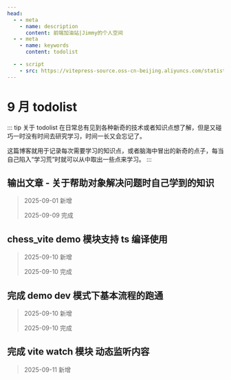 ```yaml
---
head:
  - - meta
    - name: description
      content: 前端加油站|Jimmy的个人空间
  - - meta
    - name: keywords
      content: todolist

  - - script
    - src: https://vitepress-source.oss-cn-beijing.aliyuncs.com/statistics.js
---
```


# 9 月 todolist

::: tip 关于 todolist
在日常总有见到各种新奇的技术或者知识点想了解，但是又碰巧一时没有时间去研究学习，时间一长又会忘记了。

这篇博客就用于记录每次需要学习的知识点，或者脑海中冒出的新奇的点子，每当自己陷入“学习荒”时就可以从中取出一些点来学习。
:::

## 输出文章 - 关于帮助对象解决问题时自己学到的知识

> 2025-09-01 新增
>
> 2025-09-09 完成

## chess_vite demo 模块支持 ts 编译使用

> 2025-09-10 新增
>
> 2025-09-10 完成

## 完成 demo dev 模式下基本流程的跑通

> 2025-09-10 新增
>
> 2025-09-10 完成

## 完成 vite watch 模块 动态监听内容

> 2025-09-11 新增
